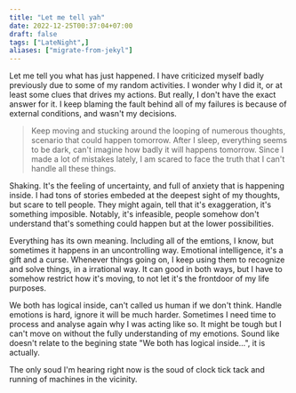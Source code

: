 ```yaml
---
title: "Let me tell yah"
date: 2022-12-25T00:37:04+07:00
draft: false
tags: ["LateNight",]
aliases: ["migrate-from-jekyl"]
---
```


Let me tell you what has just happened. I have criticized myself badly previously due to some of my random activities. I wonder why I did it, or at least some clues that drives my actions. But really, I don't have the exact answer for it. I keep blaming the fault behind all of my failures is because of external conditions, and wasn't my decisions. 

<!--more-->

>Keep moving and stucking around the looping of numerous thoughts, scenario that could happen tomorrow. After I sleep, everything seems to be dark, can't imagine how badly it will happens tomorrow. Since I made a lot of mistakes lately, I am scared to face the truth that I can't handle all these things. 

Shaking. It's the feeling of uncertainty, and full of anxiety that is happening inside. I had tons of stories embeded at the deepest sight of my thoughts, but scare to tell people. They might again, tell that it's exaggeration, it's something imposible. Notably, it's infeasible, people somehow don't understand that's something could happen but at the lower possibilities. 

Everything has its own meaning. Including all of the emtions, I know, but sometimes it happens in an uncontrolling way. Emotional intelligence, it's a gift and a curse. Whenever things going on, I keep using them to recognize and solve things, in a irrational way. It can good in both ways, but I have to somehow restrict how it's moving, to not let it's the frontdoor of my life purposes. 

We both has logical inside, can't called us human if we don't think. Handle emotions is hard, ignore it will be much harder. Sometimes I need time to process and analyse again why I was acting like so. It might be tough but I can't move on without the fully understanding of my emotions. Sound like doesn't relate to the begining state "We both has logical inside...", it is actually. 

The only soud I'm hearing right now is the soud of clock tick tack and running of machines in the vicinity. 